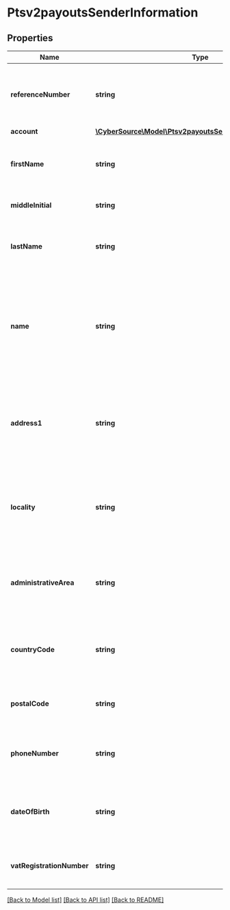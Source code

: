 # Ptsv2payoutsSenderInformation

## Properties
Name | Type | Description | Notes
------------ | ------------- | ------------- | -------------
**referenceNumber** | **string** | Reference number generated by you that uniquely identifies the sender. | [optional] 
**account** | [**\CyberSource\Model\Ptsv2payoutsSenderInformationAccount**](Ptsv2payoutsSenderInformationAccount.md) |  | [optional] 
**firstName** | **string** | First name of sender (Optional). * CTV (14) * Paymentech (30) | [optional] 
**middleInitial** | **string** | Recipient middle initial (Optional). | [optional] 
**lastName** | **string** | Recipient last name (Optional). * CTV (14) * Paymentech (30) | [optional] 
**name** | **string** | Name of sender.  **Funds Disbursement**  This value is the name of the originator sending the funds disbursement. * CTV, Paymentech (30) | [optional] 
**address1** | **string** | Street address of sender.  **Funds Disbursement**  This value is the address of the originator sending the funds disbursement. | [optional] 
**locality** | **string** | City of sender.  **Funds Disbursement**  This value is the city of the originator sending the funds disbursement. | [optional] 
**administrativeArea** | **string** | Sender’s state. Use the State, Province, and Territory Codes for the United States and Canada. | [optional] 
**countryCode** | **string** | Country of sender. Use the ISO Standard Country Codes. * CTV (3) | [optional] 
**postalCode** | **string** | Sender’s postal code. Required only for FDCCompass. | [optional] 
**phoneNumber** | **string** | Sender’s phone number. Required only for FDCCompass. | [optional] 
**dateOfBirth** | **string** | Sender’s date of birth in YYYYMMDD format. Required only for FDCCompass. | [optional] 
**vatRegistrationNumber** | **string** | Customer&#39;s government-assigned tax identification number. | [optional] 

[[Back to Model list]](../README.md#documentation-for-models) [[Back to API list]](../README.md#documentation-for-api-endpoints) [[Back to README]](../README.md)


